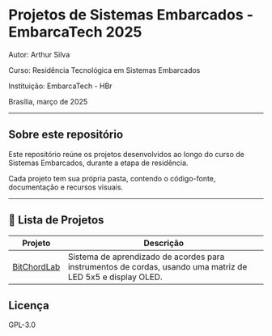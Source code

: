 # Projetos de Sistemas Embarcados - EmbarcaTech 2025

Autor: Arthur Silva

Curso: Residência Tecnológica em Sistemas Embarcados

Instituição: EmbarcaTech - HBr

Brasília, março de 2025

---

## Sobre este repositório

Este repositório reúne os projetos desenvolvidos ao longo do curso de Sistemas Embarcados, durante a etapa de residência.  

Cada projeto tem sua própria pasta, contendo o código-fonte, documentação e recursos visuais.

---

## 📂 Lista de Projetos

| Projeto | Descrição |
|---------|-----------|
| [BitChordLab](./projetos/bitchordlab/) | Sistema de aprendizado de acordes para instrumentos de cordas, usando uma matriz de LED 5x5 e display OLED. |

## Licença

GPL-3.0
